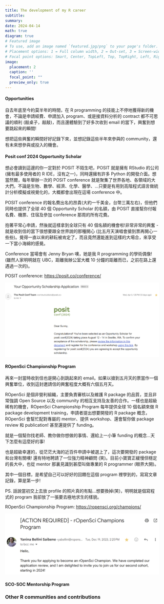 ```yaml
---
title: The development of my R career 
subtitle: 
summary: 
date: 2024-04-14
math: true
diagram: true
# Featured image
# To use, add an image named `featured.jpg/png` to your page's folder.
# Placement options: 1 = Full column width, 2 = Out-set, 3 = Screen-width
# Focal point options: Smart, Center, TopLeft, Top, TopRight, Left, Right, BottomLeft, Bottom, BottomRight
image:
  placement: 2
  caption: ''
  focal_point: ""
  preview_only: true
---
```


#### Opportunities

自去年底至今約莫半年的時間，在 R programming 的技能上不停地獲得新的機會，不論是申請經費、申請加入 program、或是接資料分析的 contract 都不可思議的順利 (敲桌子，敲敲)，而且還體驗到了好多次收到 email 的當下，興奮到想要跳起來的瞬間!

想把這些興奮的瞬間好好記錄下來，並想記錄這些半年來參與的 community，還有未來想參與或投入的機會。

#### Posit conf 2024 Opportunity Scholar

想必會讀到這邊的你一定對於 POSIT 不陌生吧，POSIT 就是擁有 RStudio 的公司 (擁有最多使用者的 R IDE，沒有之一)，同時還擁有許多 Python 的開發介面。想當然爾，每年舉辦一次的 POSIT conference 就是聚集了世界各地、各領域的大大們，不論是生物、數學、經濟、化學、醫學、...只要是有用到高階程式語言做統計分析模擬或視覺化的，大概都會出現在這場 conference 中。

POSIT conference 的報名費出名的昂貴(大約一千美金，台幣三萬左右)，但他們同時也提供了全球 40 個 Opportunity Scholar 的名額，由 POSIT 直接幫你付報名費、機票、住宿及參加 conference 那周的所有花費。

抱著平常心申請，然後就這樣拿到全球只有 40 個名額的機會啦!非常非常的興奮 - 就是收到信的當下很想要跟全世界說的那種開心 (比五月天演唱會搶到票再開心一些些)。覺得一直以來的耕耘被肯定了，而且竟然還能進到這樣的大場合，來享受一下當小海綿的感覺。

Conference 當場會有 Jenny Bryan 噢，她是我 R programming 的學術偶像! (雖然人家明明就在 UBC，距離我辦公室大概 10 分鐘的距離而已，之前在路上還遇過一次的)。

POSIT conference: https://posit.co/conference/

![alt text](image.png)

#### ROpenSci Championship Program

再來一封當時收到信也是開心到跳起來的 email。如果以搶到五月天的票當作一個興奮單位，收到這封邀請信的興奮程度大概有六個五月天。

ROpenSci 是個非營利組織，主要負責審核以及維護 R package 的品質，並且非常強調 Open Source 以及 community 的相互支持及友善的合作。一樣也是超級稀有的機會，ROpenSci Championship Program 每年提供全球 10 個名額來做 R package development training，申請者提出想要開發的 R package 概念，ROpenSci 會幫忙配對專屬的 mentor、提供 workshop、還會幫你做 package review 和 publication! 甚至還提供了 funding。

就是一個幫你找老師、教你做你想做的事情、還給上一小筆 funding 的概念...天下怎麼有這麼好的事!

也是超級幸運的，從茫茫大海的近百件申請中被選上了，這次要開發的 package 和台灣有關噢! 還有特地聘請了一位強力精神顧問 (笑)。目前小寶寶正緩慢但穩定的長大中，也從 mentor 那裏見識到甚麼叫做專業的 R programmer (眼界大開)。

其中一個目標，是希望自己可以好好的回饋在這個 program 裡學到的，寫寫文章記錄，算是第一步!

PS. 話說當初交上去放 profile 的照片真的有點...想要換掉(笑)，明明就是個寫程式的 program 我卻放了一張要去極地求生的樣貌。

ROpenSci Championship Program: https://ropensci.org/champions/

![alt text](image-1.png)

#### SCO-SOC Mentorship Program

### Other R communities and contributions
